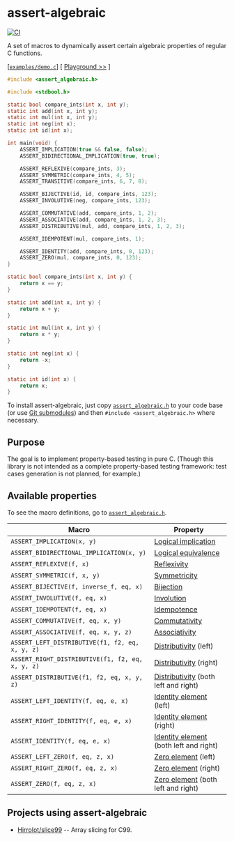 # assert-algebraic
[![CI](https://github.com/Hirrolot/assert-algebraic/workflows/C/C++%20CI/badge.svg)](https://github.com/Hirrolot/assert-algebraic/actions)

A set of macros to dynamically assert certain algebraic properties of regular C functions.

[[`examples/demo.c`](examples/demo.c)] [ [Playground >>](https://godbolt.org/z/TWWe73) ]
```c
#include <assert_algebraic.h>

#include <stdbool.h>

static bool compare_ints(int x, int y);
static int add(int x, int y);
static int mul(int x, int y);
static int neg(int x);
static int id(int x);

int main(void) {
    ASSERT_IMPLICATION(true && false, false);
    ASSERT_BIDIRECTIONAL_IMPLICATION(true, true);

    ASSERT_REFLEXIVE(compare_ints, 3);
    ASSERT_SYMMETRIC(compare_ints, 4, 5);
    ASSERT_TRANSITIVE(compare_ints, 6, 7, 8);

    ASSERT_BIJECTIVE(id, id, compare_ints, 123);
    ASSERT_INVOLUTIVE(neg, compare_ints, 123);

    ASSERT_COMMUTATIVE(add, compare_ints, 1, 2);
    ASSERT_ASSOCIATIVE(add, compare_ints, 1, 2, 3);
    ASSERT_DISTRIBUTIVE(mul, add, compare_ints, 1, 2, 3);

    ASSERT_IDEMPOTENT(mul, compare_ints, 1);

    ASSERT_IDENTITY(add, compare_ints, 0, 123);
    ASSERT_ZERO(mul, compare_ints, 0, 123);
}

static bool compare_ints(int x, int y) {
    return x == y;
}

static int add(int x, int y) {
    return x + y;
}

static int mul(int x, int y) {
    return x * y;
}

static int neg(int x) {
    return -x;
}

static int id(int x) {
    return x;
}
```

To install assert-algebraic, just copy [`assert_algebraic.h`] to your code base (or use [Git submodules]) and then `#include <assert_algebraic.h>` where necessary.

[Git submodules]: https://git-scm.com/book/en/v2/Git-Tools-Submodules

## Purpose

The goal is to implement property-based testing in pure C. (Though this library is not intended as a complete property-based testing framework: test cases generation is not planned, for example.)

## Available properties

To see the macro definitions, go to [`assert_algebraic.h`].

| Macro | Property |
|----------|----------|
| `ASSERT_IMPLICATION(x, y)` | [Logical implication](https://en.wikipedia.org/wiki/Logical_consequence) |
| `ASSERT_BIDIRECTIONAL_IMPLICATION(x, y)` | [Logical equivalence](https://en.wikipedia.org/wiki/Logical_equivalence) |
| `ASSERT_REFLEXIVE(f, x)` | [Reflexivity](https://en.wikipedia.org/wiki/Reflexive_relation) |
| `ASSERT_SYMMETRIC(f, x, y)` | [Symmetricity](https://en.wikipedia.org/wiki/Symmetric_relation) |
| `ASSERT_BIJECTIVE(f, inverse_f, eq, x)` | [Bijection](https://en.wikipedia.org/wiki/Bijection) |
| `ASSERT_INVOLUTIVE(f, eq, x)` | [Involution](https://en.wikipedia.org/wiki/Involution_(mathematics)) |
| `ASSERT_IDEMPOTENT(f, eq, x)` | [Idempotence](https://en.wikipedia.org/wiki/Idempotence) |
| `ASSERT_COMMUTATIVE(f, eq, x, y)` | [Commutativity](https://en.wikipedia.org/wiki/Commutative_property) |
| `ASSERT_ASSOCIATIVE(f, eq, x, y, z)` | [Associativity](https://en.wikipedia.org/wiki/Associative_property) |
| `ASSERT_LEFT_DISTRIBUTIVE(f1, f2, eq, x, y, z)` | [Distributivity](https://en.wikipedia.org/wiki/Distributive_property) (left) |
| `ASSERT_RIGHT_DISTRIBUTIVE(f1, f2, eq, x, y, z)` | [Distributivity](https://en.wikipedia.org/wiki/Distributive_property) (right)  |
| `ASSERT_DISTRIBUTIVE(f1, f2, eq, x, y, z)` | [Distributivity](https://en.wikipedia.org/wiki/Distributive_property) (both left and right) |
| `ASSERT_LEFT_IDENTITY(f, eq, e, x)` | [Identity element](https://en.wikipedia.org/wiki/Identity_element) (left) |
| `ASSERT_RIGHT_IDENTITY(f, eq, e, x)` | [Identity element](https://en.wikipedia.org/wiki/Identity_element) (right) |
| `ASSERT_IDENTITY(f, eq, e, x)` | [Identity element](https://en.wikipedia.org/wiki/Identity_element) (both left and right) |
| `ASSERT_LEFT_ZERO(f, eq, z, x)` | [Zero element](https://en.wikipedia.org/wiki/Absorbing_element) (left) |
| `ASSERT_RIGHT_ZERO(f, eq, z, x)` | [Zero element](https://en.wikipedia.org/wiki/Absorbing_element) (right) |
| `ASSERT_ZERO(f, eq, z, x)` | [Zero element](https://en.wikipedia.org/wiki/Absorbing_element) (both left and right) |

## Projects using assert-algebraic

 - [Hirrolot/slice99](https://github.com/Hirrolot/slice99) -- Array slicing for C99.

[`assert_algebraic.h`]: assert_algebraic.h
